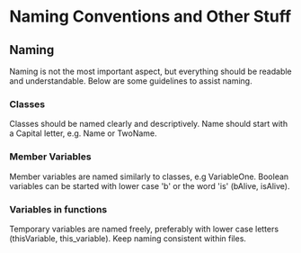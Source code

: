 # Naming Conventions and Other Stuff
## Naming
Naming is not the most important aspect, but everything should be readable and understandable. Below are some guidelines to assist naming.
### Classes
Classes should be named clearly and descriptively. Name should start with a Capital letter, e.g. Name or TwoName.

### Member Variables
Member variables are named similarly to classes, e.g VariableOne. Boolean variables can be started with lower case 'b' or the word 'is' (bAlive, isAlive). 

### Variables in functions
Temporary variables are named freely, preferably with lower case letters (thisVariable, this_variable). Keep naming consistent within files.
